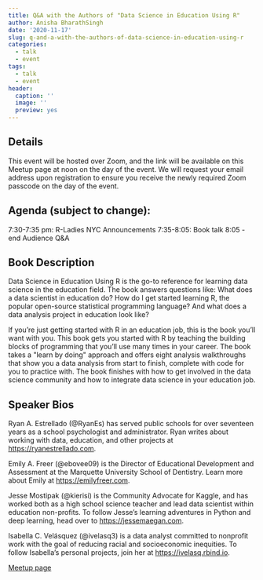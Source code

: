 ```yaml
---
title: Q&A with the Authors of "Data Science in Education Using R"
author: Anisha BharathSingh
date: '2020-11-17'
slug: q-and-a-with-the-authors-of-data-science-in-education-using-r
categories:
  - talk
  - event
tags:
  - talk
  - event
header:
  caption: ''
  image: ''
  preview: yes
---
```


## Details

This event will be hosted over Zoom, and the link will be available on this Meetup page at noon on the day of the event. We will request your email address upon registration to ensure you receive the newly required Zoom passcode on the day of the event.

## Agenda (subject to change):

7:30-7:35 pm: R-Ladies NYC Announcements
7:35-8:05: Book talk
8:05 - end Audience Q&A

## Book Description

Data Science in Education Using R is the go-to reference for learning data science in the education field. The book answers questions like: What does a data scientist in education do? How do I get started learning R, the popular open-source statistical programming language? And what does a data analysis project in education look like?

If you’re just getting started with R in an education job, this is the book you’ll want with you. This book gets you started with R by teaching the building blocks of programming that you’ll use many times in your career. The book takes a "learn by doing" approach and offers eight analysis walkthroughs that show you a data analysis from start to finish, complete with code for you to practice with. The book finishes with how to get involved in the data science community and how to integrate data science in your education job.

## Speaker Bios

Ryan A. Estrellado (@RyanEs) has served public schools for over seventeen years as a school psychologist and administrator. Ryan writes about working with data, education, and other projects at https://ryanestrellado.com.

Emily A. Freer (@ebovee09) is the Director of Educational Development and Assessment at the Marquette University School of Dentistry. Learn more about Emily at https://emilyfreer.com.

Jesse Mostipak (@kierisi) is the Community Advocate for Kaggle, and has worked both as a high school science teacher and lead data scientist within education non-profits. To follow Jesse’s learning adventures in Python and deep learning, head over to https://jessemaegan.com.

Isabella C. Velásquez (@ivelasq3) is a data analyst committed to nonprofit work with the goal of reducing racial and socioeconomic inequities. To follow Isabella’s personal projects, join her at https://ivelasq.rbind.io.

[Meetup page](https://www.meetup.com/rladies-newyork/events/274197702/)